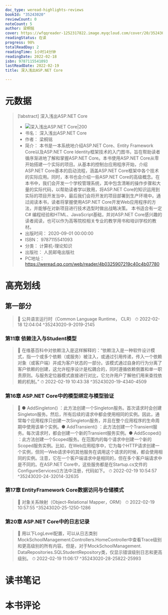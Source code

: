 ```yaml
---
doc_type: weread-highlights-reviews
bookId: "35243020"
reviewCount: 0
noteCount: 5
author: 梁桐铭
cover: https://wfqqreader-1252317822.image.myqcloud.com/cover/20/35243020/t7_35243020.jpg
readingStatus: 在读
progress: 98%
totalReadDay: 2
readingTime: 1小时14分钟
readingDate: 2022-02-18
isbn: 9787115541093
lastReadDate: 2022-02-19
title: 深入浅出ASP.NET Core

---
```

# 元数据
> [!abstract] 深入浅出ASP.NET Core
> - ![ 深入浅出ASP.NET Core|200](https://wfqqreader-1252317822.image.myqcloud.com/cover/20/35243020/t7_35243020.jpg)
> - 书名： 深入浅出ASP.NET Core
> - 作者： 梁桐铭
> - 简介： 本书是一本系统地介绍ASP.NET Core、Entity Framework Core以及ASP.NET Core Identity框架技术的入门图书，旨在帮助读者循序渐进地了解和掌握ASP.NET Core。本书使用ASP.NET Core从零开始搭建一个实际的项目。从基本的控制台应用程序开始，介绍ASP.NET Core基本的启动流程，涵盖ASP.NET Core框架中各个技术的实际应用。同时，本书也会介绍一些ASP.NET Core的高级概念。在本书中，我们会开发一个学校管理系统，其中包含清晰的操作步骤和大量的实际代码，以帮助读者学以致用，将ASP.NET Core的知识运用到实际的项目开发当中，最后我们会将开发的项目部署到生产环境中。通过阅读本书，读者将掌握使用ASP.NET Core开发Web应用程序的方法，并能够在对新项目进行技术选型时做出战略决策。 本书适合有一定C# 编程经验和HTML、JavaScript基础，并对ASP.NET Core感兴趣的读者阅读，也可以作为高等院校相关专业的教学用书和培训学校的教材。
> - 出版时间： 2020-09-01 00:00:00
> - ISBN： 9787115541093
> - 分类： 计算机-理论知识
> - 出版社： 人民邮电出版社
> - PC地址：https://weread.qq.com/web/reader/4b0325907219c40c4b07780

# 高亮划线

## 第一部分

> 📌 公共语言运行时（Common Language Runtime， CLR） 
> ⏱ 2022-02-18 12:04:04 ^35243020-9-2019-2145

### 第11章 依赖注入与Student模型

> 📌 在维基百科中对依赖注入是这样解释的：“依赖注入是一种软件设计模式，指一个或多个依赖（或服务）被注入，或通过引用传递，传入一个依赖对象（或客户端）并成为客户状态的一部分。该模式通过自身的行为分离了客户依赖的创建，这允许程序设计是松耦合的，同时遵循依赖倒置和单一职责原则。与服务定位器模式直接进行对比，它允许用户了解他们用来查找依赖的机制。” 
> ⏱ 2022-02-19 10:43:38 ^35243020-19-4340-4509

### 第16章 ASP.NET Core中的模型绑定与模型验证

> 📌 ● AddSingleton() ：此方法创建一个Singleton服务。首次请求时会创建Singleton服务。然后，所有后续的请求中都会使用相同的实例。因此，通常每个应用程序只创建一次Singleton服务，并且在整个应用程序的生命周期中使用该单个实例。● AddTransient() ：此方法创建一个Transient服务。每次请求时，都会创建一个新的Transient服务实例。● AddScoped() ：此方法创建一个Scoped服务。在范围内的每个请求中创建一个新的Scoped服务实例。比如，在Web应用程序中，它为每个HTTP请求创建一个实例，但同一Web请求中的其他服务在调用这个请求的时候，都会使用相同的实例。注意，它在一个客户端请求中是相同的，但在多个客户端请求中是不同的。在ASP.NET Core中，这些服务都是在Startup.cs文件的ConfigureServices()方法中注册，代码如下。 
> ⏱ 2022-02-19 10:54:57 ^35243020-24-32014-32635

### 第17章 EntityFramework Core数据访问与仓储模式

> 📌 对象关系映射（Object-Relational Mapper，ORM） 
> ⏱ 2022-02-19 10:57:55 ^35243020-25-1250-1286

### 第20章 ASP.NET Core中的日志记录

> 📌 用以下LogLevel配置，可以从日志类别MockSchoolManagement.Controllers.HomeController中查看Trace级别和更高级别的所有内容。但是，对于MockSchoolManagement. DataRepositories.SQLStudentRepository类，仅显示错误级别日志和更高级别。 
> ⏱ 2022-02-19 11:06:17 ^35243020-28-25822-25993

# 读书笔记

# 本书评论

